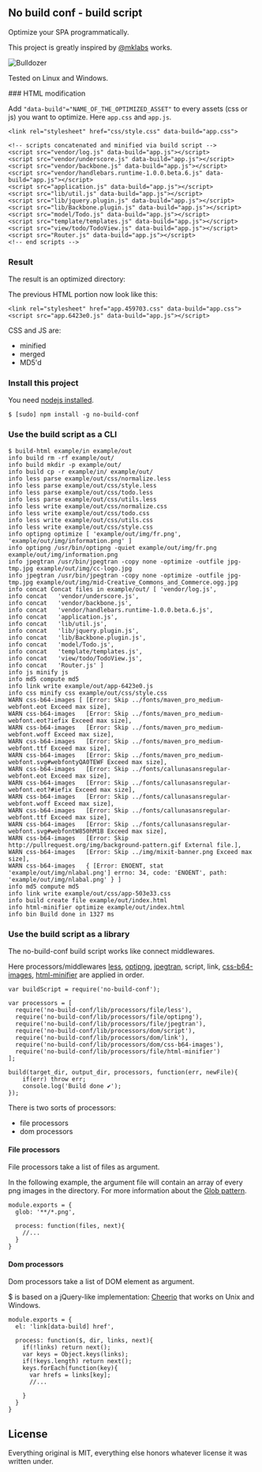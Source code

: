 No build conf - build script
----------------------------

Optimize your SPA programmatically.

This project is greatly inspired by [@mklabs](https://github.com/mklabs) works.

![Bulldozer](no-build-conf-build-script/raw/master/draft.png)

Tested on Linux and Windows.

### HTML modification

Add `"data-build"="NAME_OF_THE_OPTIMIZED_ASSET"` to every assets (css or js) you want to
optimize. Here `app.css` and `app.js`.

    <link rel="stylesheet" href="css/style.css" data-build="app.css">

    <!-- scripts concatenated and minified via build script -->
    <script src="vendor/log.js" data-build="app.js"></script>
    <script src="vendor/underscore.js" data-build="app.js"></script>
    <script src="vendor/backbone.js" data-build="app.js"></script>
    <script src="vendor/handlebars.runtime-1.0.0.beta.6.js" data-build="app.js"></script>
    <script src="application.js" data-build="app.js"></script>
    <script src="lib/util.js" data-build="app.js"></script>
    <script src="lib/jquery.plugin.js" data-build="app.js"></script>
    <script src="lib/Backbone.plugin.js" data-build="app.js"></script>
    <script src="model/Todo.js" data-build="app.js"></script>
    <script src="template/templates.js" data-build="app.js"></script>
    <script src="view/todo/TodoView.js" data-build="app.js"></script>
    <script src="Router.js" data-build="app.js"></script>
    <!-- end scripts -->

### Result

The result is an optimized directory:

The previous HTML portion now look like this:

    <link rel="stylesheet" href="app.459703.css" data-build="app.css">
    <script src="app.6423e0.js" data-build="app.js"></script>

CSS and JS are:

* minified
* merged
* MD5'd

### Install this project

You need [nodejs installed](http://nodejs.org/#download).

    $ [sudo] npm install -g no-build-conf


### Use the build script as a CLI

    $ build-html example/in example/out
    info build rm -rf example/out/
    info build mkdir -p example/out/
    info build cp -r example/in/ example/out/
    info less parse example/out/css/normalize.less
    info less parse example/out/css/style.less
    info less parse example/out/css/todo.less
    info less parse example/out/css/utils.less
    info less write example/out/css/normalize.css
    info less write example/out/css/todo.css
    info less write example/out/css/utils.css
    info less write example/out/css/style.css
    info optipng optimize [ 'example/out/img/fr.png', 'example/out/img/information.png' ]
    info optipng /usr/bin/optipng -quiet example/out/img/fr.png example/out/img/information.png
    info jpegtran /usr/bin/jpegtran -copy none -optimize -outfile jpg-tmp.jpg example/out/img/cc-logo.jpg
    info jpegtran /usr/bin/jpegtran -copy none -optimize -outfile jpg-tmp.jpg example/out/img/mid-Creative_Commons_and_Commerce.ogg.jpg
    info concat Concat files in example/out/ [ 'vendor/log.js',
    info concat   'vendor/underscore.js',
    info concat   'vendor/backbone.js',
    info concat   'vendor/handlebars.runtime-1.0.0.beta.6.js',
    info concat   'application.js',
    info concat   'lib/util.js',
    info concat   'lib/jquery.plugin.js',
    info concat   'lib/Backbone.plugin.js',
    info concat   'model/Todo.js',
    info concat   'template/templates.js',
    info concat   'view/todo/TodoView.js',
    info concat   'Router.js' ]
    info js minify js
    info md5 compute md5
    info link write example/out/app-6423e0.js
    info css minify css example/out/css/style.css
    WARN css-b64-images [ [Error: Skip ../fonts/maven_pro_medium-webfont.eot Exceed max size],
    WARN css-b64-images   [Error: Skip ../fonts/maven_pro_medium-webfont.eot?iefix Exceed max size],
    WARN css-b64-images   [Error: Skip ../fonts/maven_pro_medium-webfont.woff Exceed max size],
    WARN css-b64-images   [Error: Skip ../fonts/maven_pro_medium-webfont.ttf Exceed max size],
    WARN css-b64-images   [Error: Skip ../fonts/maven_pro_medium-webfont.svg#webfontyQA0TEWF Exceed max size],
    WARN css-b64-images   [Error: Skip ../fonts/callunasansregular-webfont.eot Exceed max size],
    WARN css-b64-images   [Error: Skip ../fonts/callunasansregular-webfont.eot?#iefix Exceed max size],
    WARN css-b64-images   [Error: Skip ../fonts/callunasansregular-webfont.woff Exceed max size],
    WARN css-b64-images   [Error: Skip ../fonts/callunasansregular-webfont.ttf Exceed max size],
    WARN css-b64-images   [Error: Skip ../fonts/callunasansregular-webfont.svg#webfontW850hM1B Exceed max size],
    WARN css-b64-images   [Error: Skip http://pullrequest.org/img/background-pattern.gif External file.],
    WARN css-b64-images   [Error: Skip ../img/mixit-banner.png Exceed max size],
    WARN css-b64-images   { [Error: ENOENT, stat 'example/out/img/nlabal.png'] errno: 34, code: 'ENOENT', path: 'example/out/img/nlabal.png' } ]
    info md5 compute md5
    info link write example/out/css/app-503e33.css
    info build create file example/out/index.html
    info html-minifier optimize example/out/index.html
    info bin Build done in 1327 ms


### Use the build script as a library

The no-build-conf build script works like connect middlewares.

Here processors/middlewares [less](http://lesscss.org/), [optipng](http://optipng.sourceforge.net/), [jpegtran](http://jpegclub.org/jpegtran/), script, link, [css-b64-images](https://github.com/Filirom1/css-base64-images), [html-minifier](https://github.com/kangax/html-minifier) are applied in order.

    var buildScript = require('no-build-conf');

    var processors = [
      require('no-build-conf/lib/processors/file/less'),
      require('no-build-conf/lib/processors/file/optipng'),
      require('no-build-conf/lib/processors/file/jpegtran'),
      require('no-build-conf/lib/processors/dom/script'),
      require('no-build-conf/lib/processors/dom/link'),
      require('no-build-conf/lib/processors/dom/css-b64-images'),
      require('no-build-conf/lib/processors/file/html-minifier')
    ];

    build(target_dir, output_dir, processors, function(err, newFile){
        if(err) throw err;
        console.log('Build done ✔');
    });

There is two sorts of processors:

* file processors
* dom processors

#### File processors

File processors take a list of files as argument.

In the following example, the argument file will contain an array of every png images in the directory.
For more information about the [Glob pattern](https://github.com/isaacs/node-glob).

    module.exports = {
      glob: '**/*.png',

      process: function(files, next){ 
        //...
      }
    }


#### Dom processors

Dom processors take a list of DOM element as argument.

$ is based on a jQuery-like implementation: [Cheerio](https://github.com/MatthewMueller/cheerio) that works on Unix and Windows.

    module.exports = {
      el: 'link[data-build] href',

      process: function($, dir, links, next){
        if(!links) return next();
        var keys = Object.keys(links);
        if(!keys.length) return next();
        keys.forEach(function(key){
          var hrefs = links[key];
          //...

        }
      }
    }

## License

Everything original is MIT, everything else honors whatever license it was written under.
